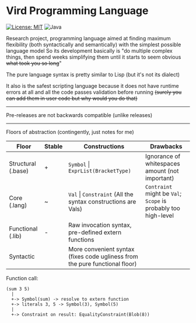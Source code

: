 [//]: # ([![SVG Banners]&#40;https://svg-banners.vercel.app/api?type=luminance&text1=&#40;Vird&#41;&#41;]&#40;https://github.com/Akshay090/svg-banners&#41;)

# Vird Programming Language

[![License: MIT](https://img.shields.io/badge/License-MIT-yellow.svg)](https://opensource.org/licenses/MIT)
![Java](https://img.shields.io/badge/Java-ED8B00?style=flat&logo=openjdk&logoColor=white)

[//]: # (![C]&#40;https://img.shields.io/badge/C-A8B9CC?style=flat&logo=c&logoColor=black&#41;)

Research project, programming language aimed at
finding maximum flexibility (both syntactically and semantically)
with the simplest possible language model
So its development basically is
"do multiple complex things, then spend weeks simplifying them until
it starts to seem obvious ~~what took you so long~~"

The pure language syntax is pretty similar to Lisp (but it's not its dialect)

It also is the safest scripting language because it does not have runtime errors at all and all the code passes
validation before running
~~(surely you can add them in user code but why would you do that)~~

***
Pre-releases are not backwards compatible (unlike releases)
***

Floors of abstraction (contingently, just notes for me)

| Floor              | Stable | Constructions                                                               | Drawbacks                                                      |
|--------------------|--------|-----------------------------------------------------------------------------|----------------------------------------------------------------|
| Structural (.base) | +      | `Symbol` \| `ExprList(BracketType)`                                         | Ignorance of whitespaces amount (not important)                |
| Core (.lang)       | ~      | `Val` \| `Constraint` (All the syntax constructions are Vals)               | `Contraint` might be `Val`; `Scope` is probably too high-level |
| Functional (.lib)  | -      | Raw invocation syntax, pre-defined extern functions                         |                                                                |
| Syntactic          |        | More convenient syntax (fixes code ugliness from the pure functional floor) |                                                                |

Function call:

```
(sum 3 5)
  |
  +-> Symbol(sum) -> resolve to extern function
  +-> literals 3, 5 -> Symbol(3), Symbol(5)
  |
  +-> Constraint on result: EqualityConstraint(Blob(8))
```